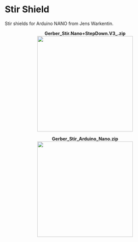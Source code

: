 # Stir Shield

Stir shields for Arduino NANO from Jens Warkentin.

<p align="center">
<B>Gerber_Stir.Nano+StepDown.V3_.zip<B><BR>
<img src="https://github.com/micworg/stir/blob/master/nanoshield/images/topv3.png" width=300>
</p>

<p align="center">
<B>Gerber_Stir_Arduino_Nano.zip<B><BR>
<img src="https://github.com/micworg/stir/blob/master/nanoshield/images/top.png" width=300>
</p>


